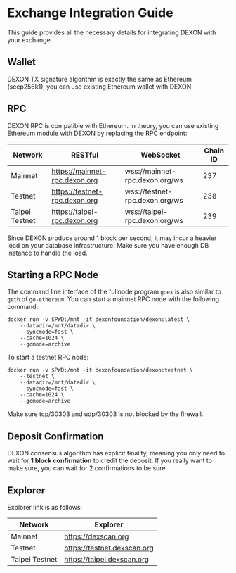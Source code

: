 # Exchange Integration Guide

This guide provides all the necessary details for integrating DEXON with your exchange.

## Wallet
DEXON TX signature algorithm is exactly the same as Ethereum (secp256k1), you can use existing Ethereum wallet with DEXON.

## RPC
DEXON RPC is compatible with Ethereum. In theory, you can use existing Ethereum module with DEXON by replacing the RPC endpoint:

|Network|RESTful|WebSocket|Chain ID|
|---|---|---|---|
|Mainnet|https://mainnet-rpc.dexon.org|wss://mainnet-rpc.dexon.org/ws|237|
|Testnet|https://testnet-rpc.dexon.org|wss://testnet-rpc.dexon.org/ws|238|
|Taipei Testnet|https://taipei-rpc.dexon.org|wss://taipei-rpc.dexon.org/ws|239|

Since DEXON produce around 1 block per second, it may incur a heavier load on your database infrastructure. Make sure you have enough DB instance to handle the load.

## Starting a RPC Node
The command line interface of the fullnode program `gdex` is also similar to `geth` of `go-ethereum`. You can start a mainnet RPC node with the following command:

```
docker run -v $PWD:/mnt -it dexonfoundation/dexon:latest \
    --datadir=/mnt/datadir \
    --syncmode=fast \
    --cache=1024 \
    --gcmode=archive
```

To start a testnet RPC node:

```
docker run -v $PWD:/mnt -it dexonfoundation/dexon:testnet \
    --testnet \
    --datadir=/mnt/datadir \
    --syncmode=fast \
    --cache=1024 \
    --gcmode=archive
```

Make sure tcp/30303 and udp/30303 is not blocked by the firewall.

## Deposit Confirmation

DEXON consensus algorithm has explicit finality, meaning you only need to wait for **1 block confirmation** to credit the deposit. If you really want to make sure, you can wait for 2 confirmations to be sure.

## Explorer

Explorer link is as follows:

|Network|Explorer|
|---|---|
|Mainnet|https://dexscan.org|
|Testnet|https://testnet.dexscan.org|
|Taipei Testnet|https://taipei.dexscan.org|
